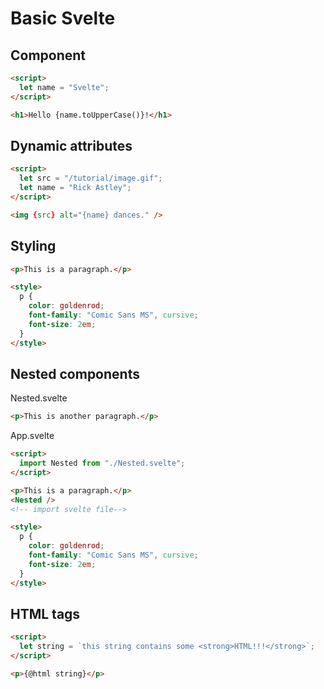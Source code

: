 # Basic Svelte

## Component

```html
<script>
  let name = "Svelte";
</script>

<h1>Hello {name.toUpperCase()}!</h1>
```

## Dynamic attributes

```html
<script>
  let src = "/tutorial/image.gif";
  let name = "Rick Astley";
</script>

<img {src} alt="{name} dances." />
```

## Styling

```html
<p>This is a paragraph.</p>

<style>
  p {
    color: goldenrod;
    font-family: "Comic Sans MS", cursive;
    font-size: 2em;
  }
</style>
```

## Nested components

Nested.svelte

```html
<p>This is another paragraph.</p>
```

App.svelte

```html
<script>
  import Nested from "./Nested.svelte";
</script>

<p>This is a paragraph.</p>
<Nested />
<!-- import svelte file-->

<style>
  p {
    color: goldenrod;
    font-family: "Comic Sans MS", cursive;
    font-size: 2em;
  }
</style>
```

## HTML tags

```html
<script>
  let string = `this string contains some <strong>HTML!!!</strong>`;
</script>

<p>{@html string}</p>
```

